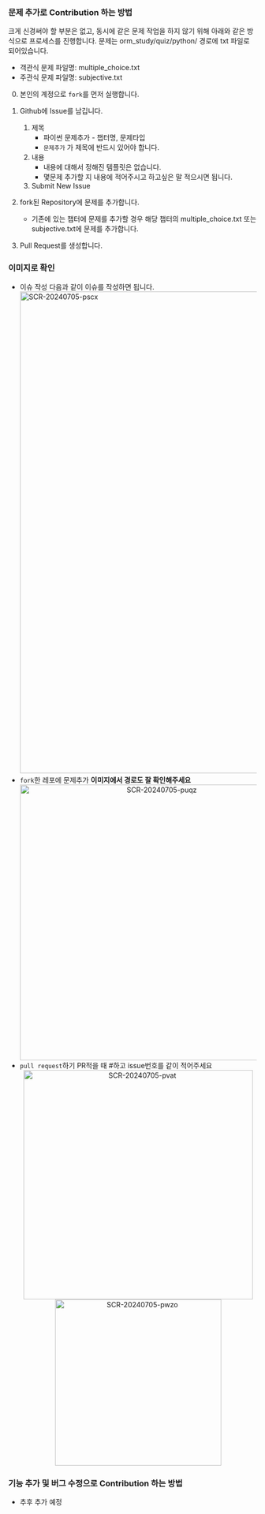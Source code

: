 ### 문제 추가로 Contribution 하는 방법

크게 신경써야 할 부분은 없고, 동시에 같은 문제 작업을 하지 않기 위해 아래와 같은 방식으로 프로세스를 진행합니다.
문제는 orm_study/quiz/python/ 경로에 txt 파일로 되어있습니다.
- 객관식 문제 파일명: multiple_choice.txt
- 주관식 문제 파일명: subjective.txt

0. 본인의 계정으로 `fork`를 먼저 실행합니다.
1. Github에 Issue를 남깁니다.
    1. 제목
        - 파이썬 문제추가 - 챕터명, 문제타입
        - `문제추가` 가 제목에 반드시 있어야 합니다.
    2. 내용
        - 내용에 대해서 정해진 템플릿은 없습니다.
        - 몇문제 추가할 지 내용에 적어주시고 하고싶은 말 적으시면 됩니다.
    3. Submit New Issue
    
2. fork된 Repository에 문제를 추가합니다.
   - 기존에 있는 챕터에 문제를 추가할 경우 해당 챕터의 multiple_choice.txt 또는 subjective.txt에 문제를 추가합니다.
3. Pull Request를 생성합니다.

### 이미지로 확인

- 이슈 작성
  다음과 같이 이슈를 작성하면 됩니다.
  <img width="977" alt="SCR-20240705-pscx" src="https://github.com/Jungminchae/orm-study/assets/60789129/d96b0e46-e213-42ad-b96e-6d342d9435da">
- `fork`한 레포에 문제추가
  **이미지에서 경로도 잘 확인해주세요**
  <div align="center">
    <img width="559" alt="SCR-20240705-puqz" src="https://github.com/Jungminchae/orm-study/assets/60789129/88de4317-7791-4389-a637-bd3d5e758952">  
  </div>
- `pull request`하기
  PR적을 때 #하고 issue번호를 같이 적어주세요
  <div align="center">
    <img width="465" alt="SCR-20240705-pvat" src="https://github.com/Jungminchae/orm-study/assets/60789129/14c0810f-5897-4c94-b033-85c077ca1313">
    <img width="337" alt="SCR-20240705-pwzo" src="https://github.com/Jungminchae/orm-study/assets/60789129/ba237894-8334-42cd-a3ee-6ca8fdb3e340">
  </div>
  



### 기능 추가 및 버그 수정으로 Contribution 하는 방법

- 추후 추가 예정
